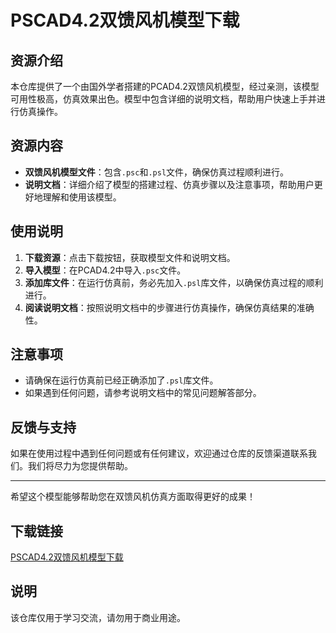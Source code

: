 # PSCAD4.2双馈风机模型下载

## 资源介绍

本仓库提供了一个由国外学者搭建的PCAD4.2双馈风机模型，经过亲测，该模型可用性极高，仿真效果出色。模型中包含详细的说明文档，帮助用户快速上手并进行仿真操作。

## 资源内容

- **双馈风机模型文件**：包含`.psc`和`.psl`文件，确保仿真过程顺利进行。
- **说明文档**：详细介绍了模型的搭建过程、仿真步骤以及注意事项，帮助用户更好地理解和使用该模型。

## 使用说明

1. **下载资源**：点击下载按钮，获取模型文件和说明文档。
2. **导入模型**：在PCAD4.2中导入`.psc`文件。
3. **添加库文件**：在运行仿真前，务必先加入`.psl`库文件，以确保仿真过程的顺利进行。
4. **阅读说明文档**：按照说明文档中的步骤进行仿真操作，确保仿真结果的准确性。

## 注意事项

- 请确保在运行仿真前已经正确添加了`.psl`库文件。
- 如果遇到任何问题，请参考说明文档中的常见问题解答部分。

## 反馈与支持

如果在使用过程中遇到任何问题或有任何建议，欢迎通过仓库的反馈渠道联系我们。我们将尽力为您提供帮助。

---

希望这个模型能够帮助您在双馈风机仿真方面取得更好的成果！

## 下载链接
[PSCAD4.2双馈风机模型下载](https://pan.quark.cn/s/ef457a22fd9a)

## 说明

该仓库仅用于学习交流，请勿用于商业用途。
